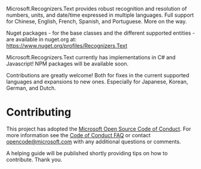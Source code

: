 Microsoft.Recognizers.Text provides robust recognition and resolution of numbers, units, and date/time expressed in multiple languages. Full support for Chinese, English, French, Spanish, and Portuguese. More on the way.

Nuget packages - for the base classes and the different supported entities - are available in nuget.org at: https://www.nuget.org/profiles/Recognizers.Text

Microsoft.Recognizers.Text currently has implementations in C# and Javascript! NPM packages will be available soon.

Contributions are greatly welcome! Both for fixes in the current supported languages and expansions to new ones.
Especially for Japanese, Korean, German, and Dutch.

# Contributing

This project has adopted the [Microsoft Open Source Code of Conduct](https://opensource.microsoft.com/codeofconduct/). For more information see the [Code of Conduct FAQ](https://opensource.microsoft.com/codeofconduct/faq/) or contact [opencode@microsoft.com](mailto:opencode@microsoft.com) with any additional questions or comments.

A helping guide will be published shortly providing tips on how to contribute. Thank you.
